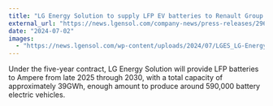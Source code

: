 ```yaml
---
title: "LG Energy Solution to supply LFP EV batteries to Renault Group’s Ampere"
external_url: "https://news.lgensol.com/company-news/press-releases/2964/"
date: "2024-07-02"
images:
  - "https://news.lgensol.com/wp-content/uploads/2024/07/LGES_LG-Energy-Solutions-pouch-type-long-cell-battery_JPG_36.4KB.jpg"
---
```


Under the five-year contract, LG Energy Solution will provide LFP batteries to Ampere from late 2025 through 2030, with a total capacity of approximately 39GWh, enough amount to produce around 590,000 battery electric vehicles.